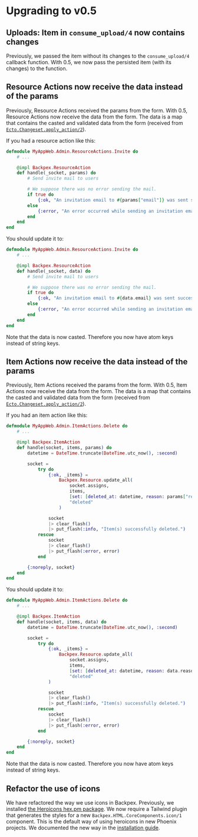 # Upgrading to v0.5

## Uploads: Item in `consume_upload/4` now contains changes

Previously, we passed the item without its changes to the `consume_upload/4` callback function. With 0.5, we now pass the persisted item (with its changes) to the function.

## Resource Actions now receive the data instead of the params

Previously, Resource Actions received the params from the form. With 0.5, Resource Actions now receive the data from the form. The data is a map that contains the casted and validated data from the form (received from [`Ecto.Changeset.apply_action/2`](https://hexdocs.pm/ecto/Ecto.Changeset.html#apply_action/2)).

If you had a resource action like this:

```elixir
defmodule MyAppWeb.Admin.ResourceActions.Invite do
    # ...

    @impl Backpex.ResourceAction
    def handle(_socket, params) do
        # Send invite mail to users

        # We suppose there was no error sending the mail.
        if true do
            {:ok, "An invitation email to #{params["email"]} was sent successfully."}
        else
            {:error, "An error occurred while sending an invitation email to  #{params["email"]}!"}
        end
    end
end
```

You should update it to:

```elixir
defmodule MyAppWeb.Admin.ResourceActions.Invite do
    # ...

    @impl Backpex.ResourceAction
    def handle(_socket, data) do
        # Send invite mail to users

        # We suppose there was no error sending the mail.
        if true do
            {:ok, "An invitation email to #{data.email} was sent successfully."}
        else
            {:error, "An error occurred while sending an invitation email to  #{data.email}!"}
        end
    end
end
```

Note that the data is now casted. Therefore you now have atom keys instead of string keys.

## Item Actions now receive the data instead of the params

Previously, Item Actions received the params from the form. With 0.5, Item Actions now receive the data from the form. The data is a map that contains the casted and validated data from the form (received from [`Ecto.Changeset.apply_action/2`](https://hexdocs.pm/ecto/Ecto.Changeset.html#apply_action/2)).

If you had an item action like this:

```elixir
defmodule MyAppWeb.Admin.ItemActions.Delete do
    # ...

    @impl Backpex.ItemAction
    def handle(socket, items, params) do
        datetime = DateTime.truncate(DateTime.utc_now(), :second)

        socket =
            try do
                {:ok, _items} =
                    Backpex.Resource.update_all(
                        socket.assigns,
                        items,
                        [set: [deleted_at: datetime, reason: params["reason"]]],
                        "deleted"
                    )

                socket
                |> clear_flash()
                |> put_flash(:info, "Item(s) successfully deleted.")
            rescue
                socket
                |> clear_flash()
                |> put_flash(:error, error)
            end

        {:noreply, socket}
    end
end
```

You should update it to:

```elixir
defmodule MyAppWeb.Admin.ItemActions.Delete do
    # ...

    @impl Backpex.ItemAction
    def handle(socket, items, data) do
        datetime = DateTime.truncate(DateTime.utc_now(), :second)

        socket =
            try do
                {:ok, _items} =
                    Backpex.Resource.update_all(
                        socket.assigns,
                        items,
                        [set: [deleted_at: datetime, reason: data.reason]],
                        "deleted"
                )

                socket
                |> clear_flash()
                |> put_flash(:info, "Item(s) successfully deleted.")
            rescue
                socket
                |> clear_flash()
                |> put_flash(:error, error)
            end

        {:noreply, socket}
    end
end
```

Note that the data is now casted. Therefore you now have atom keys instead of string keys.

## Refactor the use of icons

We have refactored the way we use icons in Backpex. Previously, we installed [the Heroicons hex.pm package](https://hex.pm/packages/heroicons). We now require a Tailwind plugin that generates the styles for a new `Backpex.HTML.CoreComponents.icon/1` component. This is the default way of using heroicons in new Phoenix projects. We documented the new way in the [installation guide](get_started/installation.md#provide-tailwind-plugin-for-icons).